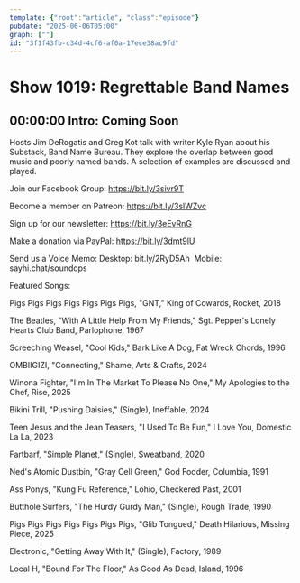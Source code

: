 ```yaml
---
template: {"root":"article", "class":"episode"}
pubdate: "2025-06-06T05:00"
graph: [""]
id: "3f1f43fb-c34d-4cf6-af0a-17ece38ac9fd"
---
```






# Show 1019: Regrettable Band Names



## 00:00:00 Intro: Coming Soon

Hosts Jim DeRogatis and Greg Kot talk with writer Kyle Ryan about his Substack, Band Name Bureau. They explore the overlap between good music and poorly named bands. A selection of examples are discussed and played.

Join our Facebook Group: https://bit.ly/3sivr9T

Become a member on Patreon: https://bit.ly/3slWZvc

Sign up for our newsletter: https://bit.ly/3eEvRnG

Make a donation via PayPal: https://bit.ly/3dmt9lU

Send us a Voice Memo: Desktop: bit.ly/2RyD5Ah  Mobile: sayhi.chat/soundops




Featured Songs:

Pigs Pigs Pigs Pigs Pigs Pigs Pigs, "GNT," King of Cowards, Rocket, 2018

The Beatles, "With A Little Help From My Friends," Sgt. Pepper's Lonely Hearts Club Band, Parlophone, 1967

Screeching Weasel, "Cool Kids," Bark Like A Dog, Fat Wreck Chords, 1996

OMBIIGIZI, "Connecting," Shame, Arts &amp; Crafts, 2024

Winona Fighter, "I'm In The Market To Please No One," My Apologies to the Chef, Rise, 2025

Bikini Trill, "Pushing Daisies," (Single), Ineffable, 2024

Teen Jesus and the Jean Teasers, "I Used To Be Fun," I Love You, Domestic La La, 2023

Fartbarf, "Simple Planet," (Single), Sweatband, 2020

Ned's Atomic Dustbin, "Gray Cell Green," God Fodder, Columbia, 1991

Ass Ponys, "Kung Fu Reference," Lohio, Checkered Past, 2001

Butthole Surfers, "The Hurdy Gurdy Man," (Single), Rough Trade, 1990

Pigs Pigs Pigs Pigs Pigs Pigs Pigs, "Glib Tongued," Death Hilarious, Missing Piece, 2025

Electronic, "Getting Away With It," (Single), Factory, 1989

Local H, "Bound For The Floor," As Good As Dead, Island, 1996